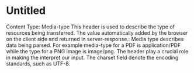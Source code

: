 # Untitled

Content Type: Media-type
This header is used to describe the type of resources being transferred. The value automatically added by the browser on the client side and returned in server-response.: Media type describes data being parsed. For example media-type for a PDF is application/PDF while the type for a PNG image is image/png. The header play a crucial role in making the interpret our input. The charset field denote the encoding standards, such as UTF-8.